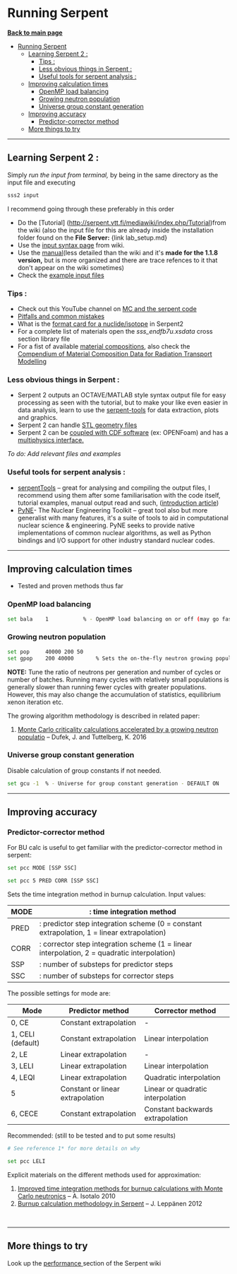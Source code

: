 
# Running Serpent

**[Back to main page](https://github.com/ObaraOrg/obara_lab)**

<!-- TOC -->

- [Running Serpent](#running-serpent)
  - [Learning Serpent 2 :](#learning-serpent-2-)
    - [Tips :](#tips-)
    - [Less obvious things in Serpent :](#less-obvious-things-in-serpent-)
    - [Useful tools for serpent analysis :](#useful-tools-for-serpent-analysis-)
  - [Improving calculation times](#improving-calculation-times)
    - [OpenMP load balancing](#openmp-load-balancing)
    - [Growing neutron population](#growing-neutron-population)
    - [Universe group constant generation](#universe-group-constant-generation)
  - [Improving accuracy](#improving-accuracy)
    - [Predictor-corrector method](#predictor-corrector-method)
  - [More things to try](#more-things-to-try)

<!-- /TOC -->

---

## Learning Serpent 2 :

Simply _run the input from terminal,_ by being in the same directory as the input file and executing

```sh
sss2 input
```
I recommend going through these preferably in this order

* Do the [Tutorial] (http://serpent.vtt.fi/mediawiki/index.php/Tutorial)from the wiki (also the input file for this are already inside the installation folder found on the **File Server:** {link lab_setup.md}
* Use the [input syntax page](http://serpent.vtt.fi/mediawiki/index.php/Input_syntax_manual) from wiki.
* Use the [manual](http://montecarlo.vtt.fi/download/Serpent_manual.pdf)(less detailed than the wiki and it's **made for the 1.1.8 version,** but is more organized and there are trace refences to it that don't appear on the wiki sometimes)
* Check the [example input files](https://serpent.vtt.fi/mediawiki/index.php/Category:Example_input_files)

### Tips :

* Check out this YouTube channel on [MC and the serpent code](https://www.youtube.com/user/jandufek)
* [Pitfalls and common mistakes](http://serpent.vtt.fi/mediawiki/index.php/Pitfalls_and_troubleshooting)
* What is the [format card for a nuclide/isotope](http://serpent.vtt.fi/mediawiki/index.php/Definitions,_units_and_constants) in Serpent2
* For a complete list of materials open the _sss\_endfb7u.xsdata_ cross section library file
* For a fist of available [material compositions](http://serpent.vtt.fi/mediawiki/index.php/Installing_and_running_Serpent#Standard_compositions), also check the [Compendium of Material Composition Data for Radiation Transport Modelling](https://www.pnnl.gov/main/publications/external/technical_reports/PNNL-15870Rev1.pdf)

### Less obvious things in Serpent :

* Serpent 2 outputs an OCTAVE/MATLAB style syntax output file for easy processing as seen with the tutorial, but to make your like even easier in data analysis, learn to use the [serpent-tools](https://serpent-tools.readthedocs.io/en/master/) for data extraction, plots and graphics.
* Serpent 2 can handle [STL geometry files](https://papers.ssrn.com/sol3/papers.cfm?abstract_id=4024163)
* Serpent 2 can be [coupled with CDF software](https://serpent.vtt.fi/mediawiki/index.php/Minimal_Serpent_Coupling_Script) (ex: OPENFoam) and has a [multiphysics interface.](https://serpent.vtt.fi/mediawiki/index.php/Multi-physics_interface)

*To do: Add relevant files and examples*

### Useful tools for serpent analysis :

* [serpentTools](https://serpent-tools.readthedocs.io/en/master/) – great for analysing and compiling the output files, I recommend using them after some familiarisation with the code itself, tutorial examples, manual output read and such, ([introduction article](https://www.tandfonline.com/doi/full/10.1080/00295639.2020.1723992))
* [PyNE](https://pyne.io/index.html)- The Nuclear Engineering Toolkit – great tool also but more generalist with many features, it's a suite of tools to aid in computational nuclear science & engineering. PyNE seeks to provide native implementations of common nuclear algorithms, as well as Python bindings and I/O support for other industry standard nuclear codes.

---

## Improving calculation times

- Tested and proven methods thus far

### OpenMP load balancing 
```sh
set bala 	1			% - OpenMP load balancing on or off (may go faster)
```

### Growing neutron population
```sh
set pop	    40000 200 50
set gpop	200 40000   	% Sets the on-the-fly neutron growing population size algorithm. 
```

**NOTE:** Tune the ratio of neutrons per generation and number of cycles or number of batches. Running many cycles with relatively small populations is generally slower than running fewer cycles with greater populations. However, this may also change the accumulation of statistics, equilibrium xenon iteration etc.

The growing algorithm methodology is described in related paper:
1. [Monte Carlo criticality calculations accelerated by a growing neutron populatio](https://www.sciencedirect.com/science/article/pii/S030645491630086X?via%3Dihub) – Dufek, J. and Tuttelberg, K. 2016

### Universe group constant generation
Disable calculation of group constants if not needed.
```sh
set gcu -1  % - Universe for group constant generation - DEFAULT ON
```

---

## Improving accuracy 

### Predictor-corrector method
For BU calc is useful to get familiar with the predictor-corrector method in serpent:
```sh
set pcc MODE [SSP SSC]

set pcc 5 PRED CORR [SSP SSC]
```

Sets the time integration method in burnup calculation. Input values:

| MODE |  : time integration method |
| --- | --- |
| PRED |  : predictor step integration scheme (0 = constant extrapolation, 1 = linear extrapolation) |
| CORR |  : corrector step integration scheme (1 = linear interpolation, 2 = quadratic interpolation) |
| SSP  |  : number of substeps for predictor steps |
| SSC  |  : number of substeps for corrector steps |

The possible settings for mode are:

| Mode | Predictor method | Corrector method |
| --- | --- | --- |
| 0, CE   | Constant extrapolation | - |
| 1, CELI (default)| Constant extrapolation | Linear interpolation | 
| 2, LE   | Linear extrapolation | - |
| 3, LELI | Linear extrapolation | Linear interpolation |
| 4, LEQI | Linear extrapolation | Quadratic interpolation |
| 5       | Constant or linear extrapolation | Linear or quadratic interpolation |
| 6, CECE | Constant extrapolation | Constant backwards extrapolation |

Recommended:
(still to be tested and to put some results)
```sh
# See reference 1* for more details on why

set pcc LELI 
```

Explicit materials on the different methods used for approximation:
1. [Improved time integration methods for burnup calculations with Monte Carlo neutronics](http://montecarlo.vtt.fi/mtg/2011_Dresden/Serpent_Isotalo1.pdf) – A. Isotalo 2010
2. [Burnup calculation methodology in Serpent](http://montecarlo.vtt.fi/download/Serpent2_BU.pdf) – J. Leppänen 2012
 
 <br>

 ---

## More things to try

Look up the [performance ](https://serpent.vtt.fi/mediawiki/index.php/Pitfalls_and_troubleshooting#Performance)section of the Serpent wiki